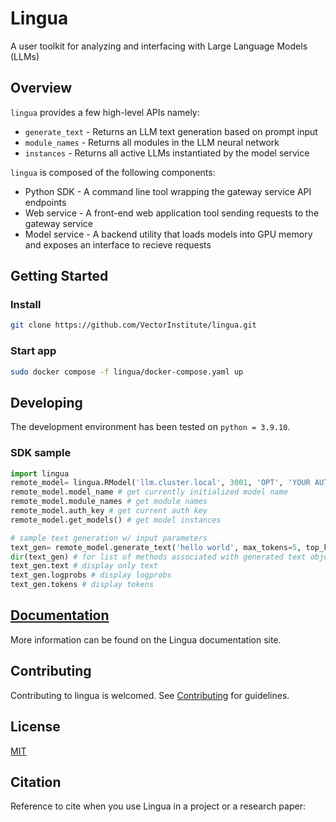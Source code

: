 # Lingua
A user toolkit for analyzing and interfacing with Large Language Models (LLMs)

<!--
[![PyPI]()]()
[![code checks]()]()
[![integration tests]()]()
[![docs]()]()
[![codecov]()
[![license]()]()
-->

## Overview

``lingua`` provides a few high-level APIs namely:

* `generate_text` - Returns an LLM text generation based on prompt input 
* `module_names` - Returns all modules in the LLM neural network
* `instances` - Returns all active LLMs instantiated by the model service

``lingua`` is composed of the following components:

* Python SDK - A command line tool wrapping the gateway service API endpoints
* Web service - A front-end web application tool sending requests to the gateway service
* Model service - A backend utility that loads models into GPU memory and exposes an interface to recieve requests


## Getting Started

### Install
```bash
git clone https://github.com/VectorInstitute/lingua.git
```

### Start app
```bash
sudo docker compose -f lingua/docker-compose.yaml up
```

<!-- 
### Installing lingua using pip

```bash
python3 -m pip install pycyclops
```
-->

## Developing
The development environment has been tested on ``python = 3.9.10``.

### SDK sample
```python
import lingua
remote_model= lingua.RModel('llm.cluster.local', 3001, 'OPT', 'YOUR AUTH KEY FROM THE WEB SERVICE')
remote_model.model_name # get currently initialized model name
remote_model.module_names # get module names
remote_model.auth_key # get current auth key
remote_model.get_models() # get model instances

# sample text generation w/ input parameters
text_gen= remote_model.generate_text('hello world', max_tokens=5, top_k=4, top_p=3, rep_penalty=1, temperature=0.5) 
dir(text_gen) # for list of methods associated with generated text object
text_gen.text # display only text
text_gen.logprobs # display logprobs
text_gen.tokens # display tokens
```

## [Documentation](https://vectorinstitute.github.io/lingua/)
More information can be found on the Lingua documentation site.

## Contributing
Contributing to lingua is welcomed. See [Contributing](https://github.com/VectorInstitute/lingua/blob/main/doc/CONTRIBUTING.md) for
guidelines.

## License
[MIT](LICENSE)

## Citation
Reference to cite when you use Lingua in a project or a research paper:
```
```
